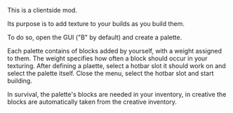 This is a clientside mod.

Its purpose is to add texture to your builds as you build them.

To do so, open the GUI ("B" by default) and create a palette.

Each palette contains of blocks added by yourself, with a weight assigned to them.
The weight specifies how often a block should occur in your texturing.
After defining a plaette, select a hotbar slot it should work on and select the palette itself.
Close the menu, select the hotbar slot and start building.

In survival, the palette's blocks are needed in your inventory, in creative the blocks are automatically taken from the creative inventory.

